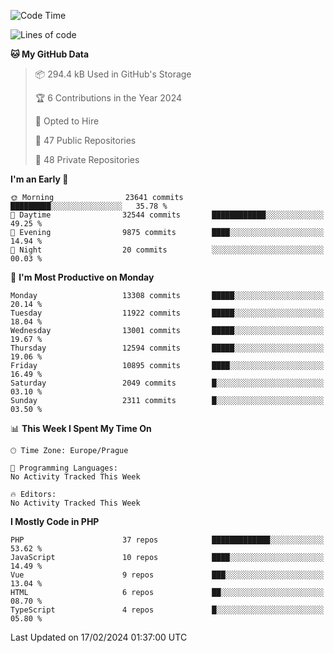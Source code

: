 <!--START_SECTION:waka-->
![Code Time](http://img.shields.io/badge/Code%20Time-1%2C583%20hrs%2058%20mins-blue)

![Lines of code](https://img.shields.io/badge/From%20Hello%20World%20I%27ve%20Written-20.8%20million%20lines%20of%20code-blue)

**🐱 My GitHub Data** 

> 📦 294.4 kB Used in GitHub's Storage 
 > 
> 🏆 6 Contributions in the Year 2024
 > 
> 💼 Opted to Hire
 > 
> 📜 47 Public Repositories 
 > 
> 🔑 48 Private Repositories 
 > 
**I'm an Early 🐤** 

```text
🌞 Morning                23641 commits       █████████░░░░░░░░░░░░░░░░   35.78 % 
🌆 Daytime                32544 commits       ████████████░░░░░░░░░░░░░   49.25 % 
🌃 Evening                9875 commits        ████░░░░░░░░░░░░░░░░░░░░░   14.94 % 
🌙 Night                  20 commits          ░░░░░░░░░░░░░░░░░░░░░░░░░   00.03 % 
```
📅 **I'm Most Productive on Monday** 

```text
Monday                   13308 commits       █████░░░░░░░░░░░░░░░░░░░░   20.14 % 
Tuesday                  11922 commits       █████░░░░░░░░░░░░░░░░░░░░   18.04 % 
Wednesday                13001 commits       █████░░░░░░░░░░░░░░░░░░░░   19.67 % 
Thursday                 12594 commits       █████░░░░░░░░░░░░░░░░░░░░   19.06 % 
Friday                   10895 commits       ████░░░░░░░░░░░░░░░░░░░░░   16.49 % 
Saturday                 2049 commits        █░░░░░░░░░░░░░░░░░░░░░░░░   03.10 % 
Sunday                   2311 commits        █░░░░░░░░░░░░░░░░░░░░░░░░   03.50 % 
```


📊 **This Week I Spent My Time On** 

```text
🕑︎ Time Zone: Europe/Prague

💬 Programming Languages: 
No Activity Tracked This Week

🔥 Editors: 
No Activity Tracked This Week
```

**I Mostly Code in PHP** 

```text
PHP                      37 repos            █████████████░░░░░░░░░░░░   53.62 % 
JavaScript               10 repos            ████░░░░░░░░░░░░░░░░░░░░░   14.49 % 
Vue                      9 repos             ███░░░░░░░░░░░░░░░░░░░░░░   13.04 % 
HTML                     6 repos             ██░░░░░░░░░░░░░░░░░░░░░░░   08.70 % 
TypeScript               4 repos             █░░░░░░░░░░░░░░░░░░░░░░░░   05.80 % 
```




 Last Updated on 17/02/2024 01:37:00 UTC
<!--END_SECTION:waka-->
<!--
**AlexKratky/AlexKratky** is a ✨ _special_ ✨ repository because its `README.md` (this file) appears on your GitHub profile.

Here are some ideas to get you started:

- 🔭 I’m currently working on ...
- 🌱 I’m currently learning ...
- 👯 I’m looking to collaborate on ...
- 🤔 I’m looking for help with ...
- 💬 Ask me about ...
- 📫 How to reach me: ...
- 😄 Pronouns: ...
- ⚡ Fun fact: ...
-->
